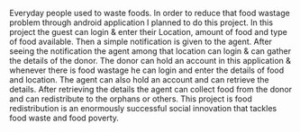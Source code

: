 Everyday people used to waste foods. In order to reduce that food wastage problem through android application I planned to do this project. In this project the guest can login & enter their Location, amount of food and type of food available. Then a simple notification is given to the agent. After seeing the notification the agent among that location can login & can gather the details of the donor. The donor can hold an account in this application & whenever there is food wastage he can login and enter the details of food and location. The agent can also hold an account and can retrieve the details. After retrieving the details the agent can collect food from the donor and can redistribute to the orphans or others. This project is food redistribution is an enormously successful social innovation that tackles food waste and food poverty.
